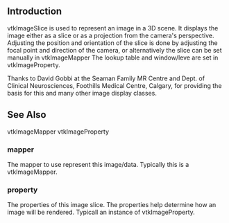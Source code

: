 ## Introduction

vtkImageSlice is used to represent an image in a 3D scene. It displays
the image either as a slice or as a projection from the camera's
perspective. Adjusting the position and orientation of the slice
is done by adjusting the focal point and direction of the camera,
or alternatively the slice can be set manually in vtkImageMapper
The lookup table and window/leve are set in vtkImageProperty.

Thanks to David Gobbi at the Seaman Family MR Centre and Dept. of Clinical
Neurosciences, Foothills Medical Centre, Calgary, for providing
the basis for this and many other image display classes.

## See Also

vtkImageMapper vtkImageProperty

### mapper

The mapper to use represent this image/data. Typically this is a
vtkImageMapper.

### property

The properties of this image slice. The properties help determine how
an image will be rendered. Typicall an instance of vtkImageProperty.

